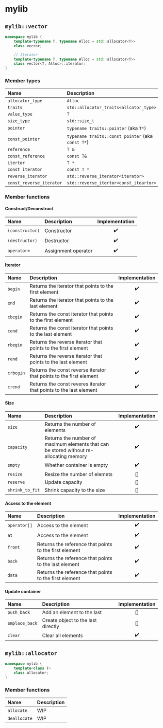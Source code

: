# mylib

## `mylib::vector`

```cpp
namespace mylib {
    template<typename T, typename Alloc = std::allocator<T>>
    class vector;

    // Iterator
    template<typename T, typename Alloc = std::allocator<T>>
    class vector<T, Alloc>::iterator;
}
```

### Member types

| Name                     | Description                                       |
|:-------------------------|:--------------------------------------------------|
| `allocator_type`         | `Alloc`                                           |
| `traits`                 | `std::allocator_traits<allcator_type>`            |
| `value_type`             | `T`                                               |
| `size_type`              | `std::size_t`                                     |
| `pointer`                | `typename traits::pointer` (aka `T*`)             |
| `const_pointer`          | `typename traits::const_pointer` (aka `const T*`) |
| `reference`              | `T &`                                             |
| `const_reference`        | `const T&`                                        |
| `itertor`                | `T *`                                             |
| `const_iterator`         | `const T *`                                       |
| `reverse_iterator`       | `std::reverse_iterator<iterator>`                 |
| `const_reverse_iterator` | `std::reverse_itertor<const_iteartor>`            |

### Member functions

#### Construct/Deconstruct
| Name            | Description         | Implementation     |
|:----------------|:--------------------|:------------------:|
| `(constructor)` | Constructor         | :heavy_check_mark: |
| `(destructor)`  | Destructor          | :heavy_check_mark: |
| `operator=`     | Assignment operator | :heavy_check_mark: |

#### Iterator

| Name      | Description                                                         | Implementation     |
|:----------|:--------------------------------------------------------------------|:------------------:|
| `begin`   | Returns the iterator that points to the first element               | :heavy_check_mark: |
| `end`     | Returns the iterator that points to the last element                | :heavy_check_mark: |
| `cbegin`  | Returns the const iterator that points to the first element         | :heavy_check_mark: |
| `cend`    | Returns the const iterator that points to the last element          | :heavy_check_mark: |
| `rbegin`  | Returns the reverse iterator that points to the first element       | :heavy_check_mark: |
| `rend`    | Returns the reverse iterator that points to the last element        | :heavy_check_mark: |
| `crbegin` | Returns the const reverse iterator that points to the first element | :heavy_check_mark: |
| `crend`   | Returns the const reveres iterator that points to the last element  | :heavy_check_mark: |

#### Size

| Name            | Description                                                                            | Implementation     |
|:----------------|:---------------------------------------------------------------------------------------|:------------------:|
| `size`          | Returns the number of elements                                                         | :heavy_check_mark: |
| `capacity`      | Returns the number of maximum elements that can be stored without re-allocating memory | :heavy_check_mark: |
| `empty`         | Whether container is empty                                                             | :heavy_check_mark: |
| `resize`        | Resize the number of elemets                                                           | []                 |
| `reserve`       | Update capacity                                                                        | []                 |
| `shrink_to_fit` | Shrink capacity to the size                                                            | []                   |

#### Access to the element

| Name         | Description                                            | Implementation     |
|:-------------|:-------------------------------------------------------|:------------------:|
| `operator[]` | Access to the element                                  | :heavy_check_mark: |
| `at`         | Access to the element                                  | :heavy_check_mark: |
| `front`      | Returns the reference that points to the first element | :heavy_check_mark: |
| `back`       | Returns the reference that points to the last element  | :heavy_check_mark: |
| `data`       | Returns the reference that points to the first element | :heavy_check_mark: |

#### Update container

| Name           | Description                        | Implementation     |
|:---------------|:-----------------------------------|:------------------:|
| `push_back`    | Add an element to the last         | []                 |
| `emplace_back` | Create object to the last directly | []                 |
| `clear`        | Clear all elements                 | :heavy_check_mark: |

## `mylib::allocator`

```cpp
namespace mylib {
    template<class T>
    class allocator;
}
```

### Member functions
| Name         | Description |
| :----------- | :---------- |
| `allocate`   | WIP         |
| `deallocate` | WIP         |
